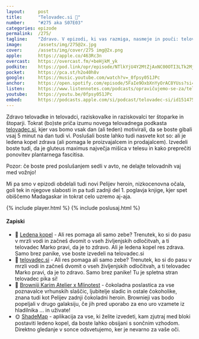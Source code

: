 ```yaml
---
layout: 	post
title:  	"Telovadec.si 💪"
number: 	"#275 aka S07E03"
categories:	epizode
permalink:	/275/
tagline: 	"Zdravo. V epizodi, ki vas razmiga, nasmeje in pouči: telovadec.si, ledene kopeli, goli tek, aj-aj na Madagaskarju in najbrž še kaj."
image:		/assets/img/275@2x.jpg
cover:		/assets/img/cover/275 img@2x.png
apple:		https://apple.co/463Rc3n
overcast:	https://overcast.fm/+beHjkM_yk
podkite:	https://pod.link/opr/episode/NTlkYjU4Y2MtZjAxNC00OTI3LTk2MjgtMGFlOGVkM2M2ODI1
pocket:		https://pca.st/h2o40h8v
google:		https://music.youtube.com/watch?v=_0fpsy051JPc
anchor:		https://open.spotify.com/episode/5FaIe9OxbXnYyOrAC8YUss?si=VUxYRf49RCGsXz5DMHff8g
listen:		https://www.listennotes.com/podcasts/opravičujemo-se-za/telovadecsi-m9ATxp5s0-O/embed/
youtube:	https://youtu.be/0fpsy051JPc
embed:		https://podcasts.apple.com/si/podcast/telovadec-si/id1514750013?i=1000724321877
---
```


Zdravo telovadke in telovadci, raziskovalke in raziskovalci ter štoparke in štoparji. Tokrat (bo)ste priča izumu novega telovadnega podkasta [telovadec.si](https://telovadec.si/), kjer vas bomo vsak dan (ali teden) motivirali, da se boste gibali vsaj 5 minut na dan tudi vi. Poslušali boste lahko tudi nasvete kot so: ali je ledena kopel zdrava (ali pomaga le proizvajalcem in prodajalcem). Izvedeli boste tudi, da je gluteus maximus največja mišica v telesu in kako preprečiti ponovitev plantarnega fascitisa. 

Pozor: če boste pred poslušanjem sedli v avto, ne delajte telovadnih vaj med vožnjo! 

Mi pa smo v epizodi obdelali tudi novi Pelijev heroin, nizkocenovna očala, goli tek in njegove slabosti in pa tudi zadnji del 1. poglavja knjige, kjer spet obiščemo Madagaskar in tokrat celo uzremo aj-aja. 

{% include player.html %}
{% include poslusaj.html %}

<!--break-->

#### Zapiski
 
- 🧊 [Ledena kopel](https://telovadec.substack.com/) - Ali res pomaga ali samo zebe? Trenutek, ko si do pasu v mrzli vodi in začneš dvomit o vseh življenjskih odločitvah, a ti telovadec Marko pravi, da je to zdravo. Ali je ledena kopel res zdrava. Samo brez panike, vse boste izvedeli na telovadec.si 
- 💪 [telovadec.si](https://telovadec.substack.com/?r=6ehu4f&utm_campaign=pub-share-checklist) - Ali res pomaga ali samo zebe? Trenutek, ko si do pasu v mrzli vodi in začneš dvomit o vseh življenjskih odločitvah, a ti telovadec Marko pravi, da je to zdravo. Samo brez panike! Tu je spletna stran telovadec pika si! 
- 🍫 [Browniji Karim Atelier x Mlinotest](https://www.mlinotest.si/izdelki/mlinotest/sladke-dobrote/slascice/#brownies-200-g) - čokoladna poslastica za vse poznavalce vrhunskih slaščic, ljubitelje sladic in ostale čokoholike, znana tudi kot Pelijev zadnji čokoladni heroin. Brownieji vas bodo popeljali v drugo galaksiju, če jih pred uporabo za eno uro vzamete iz hladilnika ... in uživate! 
- 🌞 [ShadeMap](https://shademap.app/) - aplikacija za vse, ki želite izvedeti, kam zjutraj med bloki postaviti ledeno kopel, da boste lahko obsijani s sončnim vzhodom. Direktno gledanje v sonce odsvetujemo, ker je nevarno za vaše oči. 